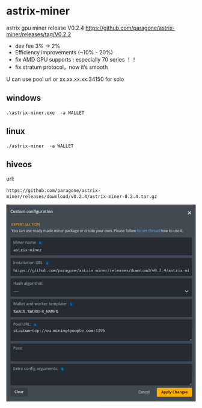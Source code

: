 # astrix-miner
astrix gpu miner release
V0.2.4
https://github.com/paragone/astrix-miner/releases/tag/V0.2.2

- dev fee 3% -> 2%
- Efficiency improvements (~10% - 20%)
- fix AMD GPU supports : especially 70 series ！！
- fix stratum protocol，now it‘s smooth

U can use pool url or xx.xx.xx.xx:34150 for solo

## windows 
```
.\astrix-miner.exe  -a WALLET
```
## linux
```
./astrix-miner  -a WALLET
```
## hiveos
url:
```
https://github.com/paragone/astrix-miner/releases/download/v0.2.4/astrix-miner-0.2.4.tar.gz
```

![img](./config_en.png)
